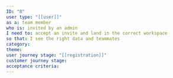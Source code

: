 ```yaml
---
ID: "8"
user type: "[[user]]"
as a: team member
who is: invited by an admin
I need to: accept an invite and land in the correct workspace
so that: I see the right data and teammates
category:
theme:
user journey stage: "[[registration]]"
customer journey stage:
acceptance criteria:
---
```

